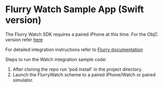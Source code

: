 # Flurry Watch Sample App (Swift version)

The Flurry Watch SDK requires a paired iPhone at this time. For the ObjC version refer [here](https://github.com/flurrydev/FlurryWatchSample_ObjC)

For detailed integration instructions refer to [Flurry documentation](https://developer.yahoo.com/flurry/docs/integrateflurry/watchos/)

Steps to run the Watch integration sample code:
1) After cloning the repo run 'pod install' in the project directory.
2) Launch the FlurryWatch scheme to a paired iPhone/Watch or paired simulator.
